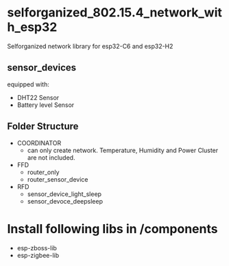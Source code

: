 # selforganized_802.15.4_network_with_esp32
Selforganized network library for esp32-C6 and esp32-H2

## sensor_devices
equipped with:
- DHT22 Sensor
- Battery level Sensor

## Folder Structure
- COORDINATOR
  - can only create network. Temperature, Humidity and Power Cluster are not included.
- FFD
  - router_only
  - router_sensor_device
- RFD
  - sensor_device_light_sleep
  - sensor_devoce_deepsleep

# Install following libs in /components

- esp-zboss-lib
- esp-zigbee-lib
